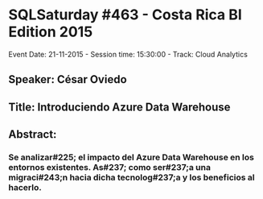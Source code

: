 # SQLSaturday #463 - Costa Rica BI Edition 2015
Event Date: 21-11-2015 - Session time: 15:30:00 - Track: Cloud Analytics
## Speaker: César Oviedo
## Title: Introduciendo Azure Data Warehouse
## Abstract:
### Se analizar#225; el impacto del Azure Data Warehouse en los entornos existentes. As#237; como ser#237;a una migraci#243;n hacia dicha tecnolog#237;a y los beneficios al hacerlo.
